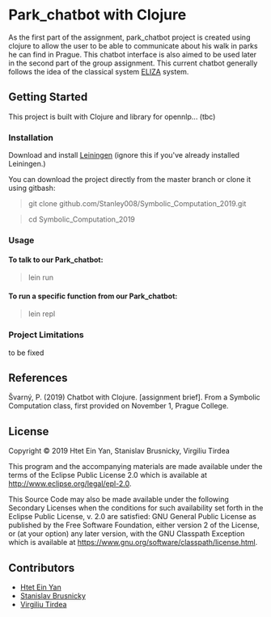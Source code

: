 # Park_chatbot with Clojure

As the first part of the assignment, park_chatbot project is created using clojure to allow the user
to be able to communicate about his walk in parks he can find in Prague. This chatbot interface is 
also aimed to be used later in the second part of the group assignment. This current chatbot generally 
follows the idea of the classical system [ELIZA](https://www.masswerk.at/elizabot/) system.

## Getting Started

This project is built with Clojure and library for opennlp... (tbc)

### Installation

Download and install [Leiningen](https://leiningen.org/) 
(ignore this if you've already installed Leiningen.)

You can download the project directly from the master branch or clone it using gitbash:
> git clone github.com/Stanley008/Symbolic_Computation_2019.git

> cd Symbolic_Computation_2019

### Usage

#### To talk to our Park_chatbot:
> lein run

#### To run a specific function from our Park_chatbot:
> lein repl

### Project Limitations

to be fixed

## References

Švarný, P. (2019) Chatbot with Clojure. [assignment brief]. From a Symbolic Computation class, 
first provided on November 1, Prague College.

## License

Copyright © 2019 Htet Ein Yan, Stanislav Brusnicky, Virgiliu Tirdea

This program and the accompanying materials are made available under the
terms of the Eclipse Public License 2.0 which is available at
http://www.eclipse.org/legal/epl-2.0.

This Source Code may also be made available under the following Secondary
Licenses when the conditions for such availability set forth in the Eclipse
Public License, v. 2.0 are satisfied: GNU General Public License as published by
the Free Software Foundation, either version 2 of the License, or (at your
option) any later version, with the GNU Classpath Exception which is available
at https://www.gnu.org/software/classpath/license.html.

## Contributors

- [Htet Ein Yan](https://github.com/einyan03)
- [Stanislav Brusnicky](https://github.com/Stanley008)
- [Virgiliu Tirdea](https://github.com/Tocrak) 
